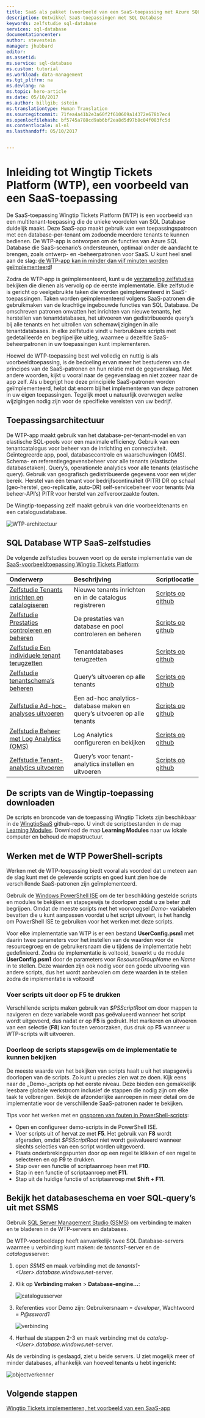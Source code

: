 ```yaml
---
title: SaaS als pakket (voorbeeld van een SaaS-toepassing met Azure SQL Database) | Microsoft-documenten
description: Ontwikkel SaaS-toepassingen met SQL Database
keywords: zelfstudie sql-database
services: sql-database
documentationcenter: 
author: stevestein
manager: jhubbard
editor: 
ms.assetid: 
ms.service: sql-database
ms.custom: tutorial
ms.workload: data-management
ms.tgt_pltfrm: na
ms.devlang: na
ms.topic: hero-article
ms.date: 05/10/2017
ms.author: billgib; sstein
ms.translationtype: Human Translation
ms.sourcegitcommit: 71fea4a41b2e3a60f2f610609a14372e678b7ec4
ms.openlocfilehash: bf5745a788cd9ab6bf2ea8d5d97b8c04f083fc5d
ms.contentlocale: nl-nl
ms.lasthandoff: 05/10/2017


---
```

# <a name="introduction-to-the-wingtip-tickets-platform-wtp-sample-saas-application"></a>Inleiding tot Wingtip Tickets Platform (WTP), een voorbeeld van een SaaS-toepassing

De SaaS-toepassing Wingtip Tickets Platform (WTP) is een voorbeeld van een multitenant-toepassing die de unieke voordelen van SQL Database duidelijk maakt. Deze SaaS-app maakt gebruik van een toepassingspatroon met een database-per-tenant om zodoende meerdere tenants te kunnen bedienen. De WTP-app is ontworpen om de functies van Azure SQL Database die SaaS-scenario’s ondersteunen, optimaal onder de aandacht te brengen, zoals ontwerp- en -beheerpatronen voor SaaS. U kunt heel snel aan de slag: [de WTP-app kan in minder dan vijf minuten worden geïmplementeerd](sql-database-saas-tutorial.md)!

Zodra de WTP-app is geïmplementeerd, kunt u de [verzameling zelfstudies](#sql-database-saas-tutorials) bekijken die dienen als vervolg op de eerste implementatie. Elke zelfstudie is gericht op veelgebruikte taken die worden geïmplementeerd in SaaS-toepassingen. Taken worden geïmplementeerd volgens SaaS-patronen die gebruikmaken van de krachtige ingebouwde functies van SQL Database. De omschreven patronen omvatten het inrichten van nieuwe tenants, het herstellen van tenantdatabases, het uitvoeren van gedistribueerde query’s bij alle tenants en het uitrollen van schemawijzigingen in alle tenantdatabases. In elke zelfstudie vindt u herbruikbare scripts met gedetailleerde en begrijpelijke uitleg, waarmee u dezelfde SaaS-beheerpatronen in uw toepassingen kunt implementeren.

Hoewel de WTP-toepassing best wel volledig en nuttig is als voorbeeldtoepassing, is de bedoeling ervan meer het bestuderen van de principes van de SaaS-patronen en hun relatie met de gegevenslaag. Met andere woorden, kijkt u vooral naar de gegevenslaag en niet zozeer naar de app zelf. Als u begrijpt hoe deze principiële SaaS-patronen worden geïmplementeerd, helpt dat enorm bij het implementeren van deze patronen in uw eigen toepassingen. Tegelijk moet u natuurlijk overwegen welke wijzigingen nodig zijn voor de specifieke vereisten van uw bedrijf.



## <a name="application-architecture"></a>Toepassingsarchitectuur

De WTP-app maakt gebruik van het database-per-tenant-model en van elastische SQL-pools voor een maximale efficiency.
Gebruik van een tenantcatalogus voor beheer van de inrichting en connectiviteit.
Geïntegreerde app, pool, databasecontrole en waarschuwingen (OMS).
Schema- en referentiegegevensbeheer voor alle tenants (elastische databasetaken).
Query’s, operationele analytics voor alle tenants (elastische query).
Gebruik van geografisch gedistribueerde gegevens voor een wijder bereik.
Herstel van één tenant voor bedrijfscontinuïteit (PITR) DR op schaal (geo-herstel, geo-replicatie, auto-DR) self-servicebeheer voor tenants (via beheer-API’s) PITR voor herstel van zelfveroorzaakte fouten.

De Wingtip-toepassing zelf maakt gebruik van drie voorbeeldtenants en een catalogusdatabase.

![WTP-architectuur](media/sql-database-wtp-overview/wtp-architecture.png)


## <a name="sql-database-wtp-saas-tutorials"></a>SQL Database WTP SaaS-zelfstudies

De volgende zelfstudies bouwen voort op de eerste implementatie van de [SaaS-voorbeeldtoepassing Wingtip Tickets Platform](sql-database-saas-tutorial.md):

| Onderwerp | Beschrijving | Scriptlocatie |
|:--|:--|:--|
|[Zelfstudie Tenants inrichten en catalogiseren](sql-database-saas-tutorial-provision-and-catalog.md)| Nieuwe tenants inrichten en in de catalogus registreren | [Scripts op github](https://github.com/Microsoft/WingtipSaaS/tree/master/Learning%20Modules/Provision%20and%20Catalog) |
|[Zelfstudie Prestaties controleren en beheren](sql-database-saas-tutorial-performance-monitoring.md)| De prestaties van database en pool controleren en beheren | [Scripts op github](https://github.com/Microsoft/WingtipSaaS/tree/master/Learning%20Modules/Performance%20Monitoring%20and%20Management) |
|[Zelfstudie Een individuele tenant terugzetten](sql-database-saas-tutorial-restore-single-tenant.md)| Tenantdatabases terugzetten | [Scripts op github](https://github.com/Microsoft/WingtipSaaS/tree/master/Learning%20Modules/Business%20Continuity%20and%20Disaster%20Recovery/RestoreTenant) |
|[Zelfstudie tenantschema’s beheren](sql-database-saas-tutorial-schema-management.md)| Query’s uitvoeren op alle tenants  | [Scripts op github](https://github.com/Microsoft/WingtipSaaS/tree/master/Learning%20Modules/Schema%20Management) |
|[Zelfstudie Ad-hoc-analyses uitvoeren](sql-database-saas-tutorial-adhoc-analytics.md) | Een ad-hoc analytics-database maken en query’s uitvoeren op alle tenants  | [Scripts op github](https://github.com/Microsoft/WingtipSaaS/tree/master/Learning%20Modules/Operational%20Analytics/Adhoc%20Analytics) |
|[Zelfstudie Beheer met Log Analytics (OMS)](sql-database-saas-tutorial-log-analytics.md) | Log Analytics configureren en bekijken | [Scripts op github](https://github.com/Microsoft/WingtipSaaS/tree/master/Learning%20Modules/Performance%20Monitoring%20and%20Management/LogAnalytics) |
|[Zelfstudie Tenant-analytics uitvoeren](sql-database-saas-tutorial-tenant-analytics.md) | Query’s voor tenant-analytics instellen en uitvoeren | [Scripts op github](https://github.com/Microsoft/WingtipSaaS/tree/master/Learning%20Modules/Operational%20Analytics/Tenant%20Analytics) |

## <a name="get-the-wingtip-application-scripts"></a>De scripts van de Wingtip-toepassing downloaden

De scripts en broncode van de toepassing Wingtip Tickets zijn beschikbaar in de [WingtipSaaS](https://github.com/Microsoft/WingtipSaaS) github-repo. U vindt de scriptbestanden in de map [Learning Modules](https://github.com/Microsoft/WingtipSaaS/tree/master/Learning%20Modules). Download de map **Learning Modules** naar uw lokale computer en behoud de mapstructuur.

## <a name="working-with-the-wtp-powershell-scripts"></a>Werken met de WTP PowerShell-scripts

Werken met de WTP-toepassing biedt vooral als voordeel dat u meteen aan de slag kunt met de geleverde scripts en goed kunt zien hoe de verschillende SaaS-patronen zijn geïmplementeerd.

Gebruik de [Windows PowerShell ISE](https://msdn.microsoft.com/powershell/scripting/core-powershell/ise/introducing-the-windows-powershell-ise) om de ter beschikking gestelde scripts en modules te bekijken en stapsgewijs te doorlopen zodat u ze beter zult begrijpen. Omdat de meeste scripts met het voorvoegsel *Demo-* variabelen bevatten die u kunt aanpassen voordat u het script uitvoert, is het handig om PowerShell ISE te gebruiken voor het werken met deze scripts.

Voor elke implementatie van WTP is er een bestand **UserConfig.psm1** met daarin twee parameters voor het instellen van de waarden voor de resourcegroep en de gebruikersnaam die u tijdens de implementatie hebt gedefinieerd. Zodra de implementatie is voltooid, bewerkt u de module **UserConfig.psm1** door de parameters voor _ResourceGroupName_ en _Name_ in te stellen. Deze waarden zijn ook nodig voor een goede uitvoering van andere scripts, dus het wordt aanbevolen om deze waarden in te stellen zodra de implementatie is voltooid!



### <a name="execute-scripts-by-pressing-f5"></a>Voer scripts uit door op F5 te drukken

Verschillende scripts maken gebruik van *$PSScriptRoot* om door mappen te navigeren en deze variabele wordt pas geëvalueerd wanneer het script wordt uitgevoerd, dus nadat er op **F5** is gedrukt.  Het markeren en uitvoeren van een selectie (**F8**) kan fouten veroorzaken, dus druk op **F5** wanneer u WTP-scripts wilt uitvoeren.

### <a name="step-through-the-scripts-to-examine-the-implementation"></a>Doorloop de scripts stapsgewijs om de implementatie te kunnen bekijken

De meeste waarde van het bekijken van scripts haalt u uit het stapsgewijs doorlopen van de scripts. Zo kunt u precies zien wat ze doen. Kijk eens naar de _Demo-_scripts op het eerste niveau. Deze bieden een gemakkelijk leesbare globale werkstroom inclusief de stappen die nodig zijn om elke taak te volbrengen. Bekijk de afzonderlijke aanroepen in meer detail om de implementatie voor de verschillende SaaS-patronen nader te bekijken.

Tips voor het werken met en [opsporen van fouten in PowerShell-scripts](https://msdn.microsoft.com/powershell/scripting/core-powershell/ise/how-to-debug-scripts-in-windows-powershell-ise):

* Open en configureer demo-scripts in de PowerShell ISE.
* Voer scripts uit of hervat ze met **F5**. Het gebruik van **F8** wordt afgeraden, omdat *$PSScriptRoot* niet wordt geëvalueerd wanneer slechts selecties van een script worden uitgevoerd.
* Plaats onderbrekingspunten door op een regel te klikken of een regel te selecteren en op **F9** te drukken.
* Stap over een functie of scriptaanroep heen met **F10**.
* Stap in een functie of scriptaanroep met **F11**.
* Stap uit de huidige functie of scriptaanroep met **Shift + F11**.




## <a name="explore-database-schema-and-execute-sql-queries-using-ssms"></a>Bekijk het databaseschema en voer SQL-query’s uit met SSMS

Gebruik [SQL Server Management Studio (SSMS)](https://docs.microsoft.com/sql/ssms/download-sql-server-management-studio-ssms) om verbinding te maken en te bladeren in de WTP-servers en databases.

De WTP-voorbeeldapp heeft aanvankelijk twee SQL Database-servers waarmee u verbinding kunt maken: de *tenants1*-server en de *catalogus*server:


1. open *SSMS* en maak verbinding met de *tenants1-&lt;User&gt;.database.windows.net*-server.
2. Klik op **Verbinding maken**  > **Database-engine...**:

   ![catalogusserver](media/sql-database-wtp-overview/connect.png)

1. Referenties voor Demo zijn: Gebruikersnaam = *developer*, Wachtwoord = *P@ssword1*

   ![verbinding](media\sql-database-wtp-overview\tenants1-connect.png)

1. Herhaal de stappen 2-3 en maak verbinding met de *catalog-&lt;User&gt;.database.windows.net*-server.

Als de verbinding is geslaagd, ziet u beide servers. U ziet mogelijk meer of minder databases, afhankelijk van hoeveel tenants u hebt ingericht:

![objectverkenner](media/sql-database-wtp-overview/object-explorer.png)



## <a name="next-steps"></a>Volgende stappen

[Wingtip Tickets implementeren, het voorbeeld van een SaaS-app](sql-database-saas-tutorial.md)
